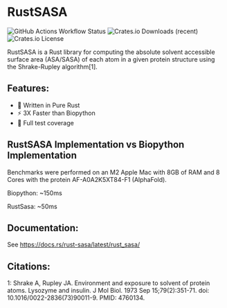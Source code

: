 # RustSASA
![GitHub Actions Workflow Status](https://img.shields.io/github/actions/workflow/status/maxall41/RustSASA/rust.yml)
![Crates.io Downloads (recent)](https://img.shields.io/crates/dr/rust-sasa)
![Crates.io License](https://img.shields.io/crates/l/rust-sasa)

RustSASA is a Rust library for computing the absolute solvent accessible surface area (ASA/SASA) of each atom in a given protein structure using the Shrake-Rupley algorithm[1].
## Features:
- 🦀 Written in Pure Rust
- ⚡️ 3X Faster than Biopython
- 🧪 Full test coverage
  
## RustSASA Implementation vs Biopython Implementation
Benchmarks were performed on an M2 Apple Mac with 8GB of RAM and 8 Cores with the protein AF-A0A2K5XT84-F1 (AlphaFold).

Biopython: ~150ms

RustSasa: ~50ms

## Documentation:
See https://docs.rs/rust-sasa/latest/rust_sasa/

## Citations:
1: Shrake A, Rupley JA. Environment and exposure to solvent of protein atoms. Lysozyme and insulin. J Mol Biol. 1973 Sep 15;79(2):351-71. doi: 10.1016/0022-2836(73)90011-9. PMID: 4760134.
